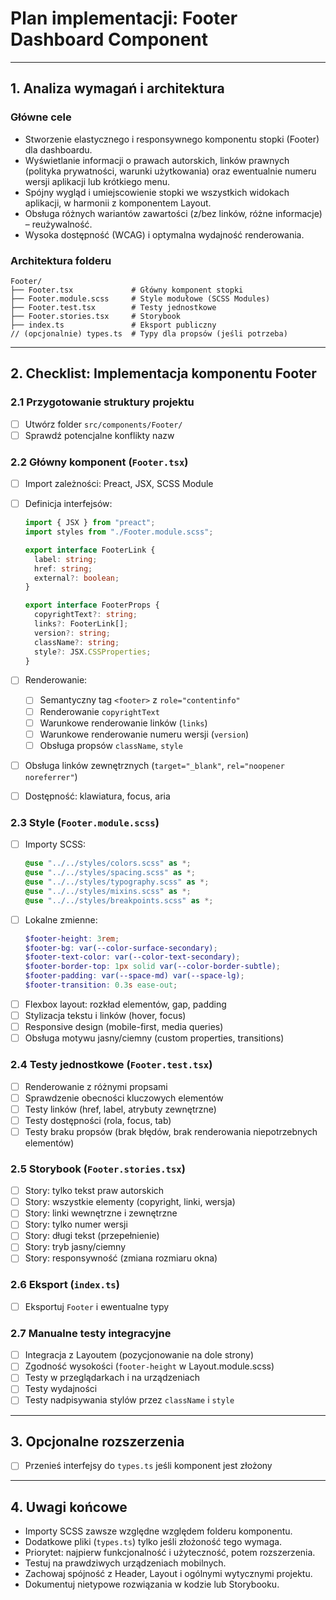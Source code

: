 # Plan implementacji: **Footer Dashboard Component**

---

## 1. Analiza wymagań i architektura

### Główne cele

- Stworzenie elastycznego i responsywnego komponentu stopki (Footer) dla dashboardu.
- Wyświetlanie informacji o prawach autorskich, linków prawnych (polityka prywatności, warunki użytkowania) oraz ewentualnie numeru wersji aplikacji lub krótkiego menu.
- Spójny wygląd i umiejscowienie stopki we wszystkich widokach aplikacji, w harmonii z komponentem Layout.
- Obsługa różnych wariantów zawartości (z/bez linków, różne informacje) – reużywalność.
- Wysoka dostępność (WCAG) i optymalna wydajność renderowania.

### Architektura folderu

```
Footer/
├── Footer.tsx             # Główny komponent stopki
├── Footer.module.scss     # Style modułowe (SCSS Modules)
├── Footer.test.tsx        # Testy jednostkowe
├── Footer.stories.tsx     # Storybook
├── index.ts               # Eksport publiczny
// (opcjonalnie) types.ts  # Typy dla propsów (jeśli potrzeba)
```

---

## 2. Checklist: Implementacja komponentu Footer

### 2.1 Przygotowanie struktury projektu

- [ ] Utwórz folder `src/components/Footer/`
- [ ] Sprawdź potencjalne konflikty nazw

### 2.2 Główny komponent (`Footer.tsx`)

- [ ] Import zależności: Preact, JSX, SCSS Module
- [ ] Definicja interfejsów:

  ```ts
  import { JSX } from "preact";
  import styles from "./Footer.module.scss";

  export interface FooterLink {
    label: string;
    href: string;
    external?: boolean;
  }

  export interface FooterProps {
    copyrightText?: string;
    links?: FooterLink[];
    version?: string;
    className?: string;
    style?: JSX.CSSProperties;
  }
  ```

- [ ] Renderowanie:
  - [ ] Semantyczny tag `<footer>` z `role="contentinfo"`
  - [ ] Renderowanie `copyrightText`
  - [ ] Warunkowe renderowanie linków (`links`)
  - [ ] Warunkowe renderowanie numeru wersji (`version`)
  - [ ] Obsługa propsów `className`, `style`
- [ ] Obsługa linków zewnętrznych (`target="_blank"`, `rel="noopener noreferrer"`)
- [ ] Dostępność: klawiatura, focus, aria

### 2.3 Style (`Footer.module.scss`)

- [ ] Importy SCSS:
  ```scss
  @use "../../styles/colors.scss" as *;
  @use "../../styles/spacing.scss" as *;
  @use "../../styles/typography.scss" as *;
  @use "../../styles/mixins.scss" as *;
  @use "../../styles/breakpoints.scss" as *;
  ```
- [ ] Lokalne zmienne:
  ```scss
  $footer-height: 3rem;
  $footer-bg: var(--color-surface-secondary);
  $footer-text-color: var(--color-text-secondary);
  $footer-border-top: 1px solid var(--color-border-subtle);
  $footer-padding: var(--space-md) var(--space-lg);
  $footer-transition: 0.3s ease-out;
  ```
- [ ] Flexbox layout: rozkład elementów, gap, padding
- [ ] Stylizacja tekstu i linków (hover, focus)
- [ ] Responsive design (mobile-first, media queries)
- [ ] Obsługa motywu jasny/ciemny (custom properties, transitions)

### 2.4 Testy jednostkowe (`Footer.test.tsx`)

- [ ] Renderowanie z różnymi propsami
- [ ] Sprawdzenie obecności kluczowych elementów
- [ ] Testy linków (href, label, atrybuty zewnętrzne)
- [ ] Testy dostępności (rola, focus, tab)
- [ ] Testy braku propsów (brak błędów, brak renderowania niepotrzebnych elementów)

### 2.5 Storybook (`Footer.stories.tsx`)

- [ ] Story: tylko tekst praw autorskich
- [ ] Story: wszystkie elementy (copyright, linki, wersja)
- [ ] Story: linki wewnętrzne i zewnętrzne
- [ ] Story: tylko numer wersji
- [ ] Story: długi tekst (przepełnienie)
- [ ] Story: tryb jasny/ciemny
- [ ] Story: responsywność (zmiana rozmiaru okna)

### 2.6 Eksport (`index.ts`)

- [ ] Eksportuj `Footer` i ewentualne typy

### 2.7 Manualne testy integracyjne

- [ ] Integracja z Layoutem (pozycjonowanie na dole strony)
- [ ] Zgodność wysokości (`footer-height` w Layout.module.scss)
- [ ] Testy w przeglądarkach i na urządzeniach
- [ ] Testy wydajności
- [ ] Testy nadpisywania stylów przez `className` i `style`

---

## 3. Opcjonalne rozszerzenia

- [ ] Przenieś interfejsy do `types.ts` jeśli komponent jest złożony

---

## 4. Uwagi końcowe

- Importy SCSS zawsze względne względem folderu komponentu.
- Dodatkowe pliki (`types.ts`) tylko jeśli złożoność tego wymaga.
- Priorytet: najpierw funkcjonalność i użyteczność, potem rozszerzenia.
- Testuj na prawdziwych urządzeniach mobilnych.
- Zachowaj spójność z Header, Layout i ogólnymi wytycznymi projektu.
- Dokumentuj nietypowe rozwiązania w kodzie lub Storybooku.
